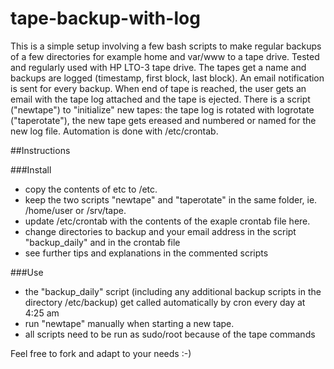 # tape-backup-with-log
This is a simple setup involving a few bash scripts to make regular backups of a few directories for example home and var/www to a tape drive. Tested and regularly used with HP LTO-3 tape drive. The tapes get a name and backups are logged (timestamp, first block, last block). An email notification is sent for every backup.  When end of tape is reached, the user gets an email with the tape log attached and the tape is ejected. There is a script ("newtape") to "initialize" new tapes: the tape log is rotated with logrotate ("taperotate"), the new tape gets ereased and numbered or named for the new log file.
Automation is done with /etc/crontab.

##Instructions

###Install
- copy the contents of etc to /etc.
- keep the two scripts "newtape" and "taperotate" in the same folder, ie. /home/user or /srv/tape.
- update /etc/crontab with the contents of the exaple crontab file here.
- change directories to backup and your email address in the script "backup_daily" and in the crontab file
- see further tips and explanations in the commented scripts

###Use
- the "backup_daily" script (including any additional backup scripts in the directory /etc/backup) get called automatically by cron every day at 4:25 am
- run "newtape" manually when starting a new tape. 
- all scripts need to be run as sudo/root because of the tape commands

Feel free to fork and adapt to your needs :-)
